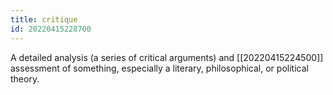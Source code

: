 ```yaml
---
title: critique
id: 20220415228700
---
```


A detailed analysis (a series of critical arguments) and [[20220415224500]] assessment of something, especially a literary, philosophical, or political theory.
